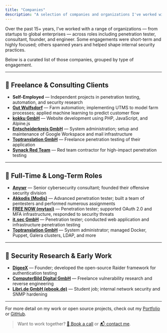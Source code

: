 ```yaml
---
title: "Companies"
description: "A selection of companies and organizations I've worked with across security consulting, engineering, and research."
---
```


Over the past 15+ years, I've worked with a range of organizations — from startups to global enterprises — across roles including penetration tester, consultant, founder, and engineer. Some engagements were short-term and highly focused; others spanned years and helped shape internal security practices.

Below is a curated list of those companies, grouped by type of engagement.

---

## 🧠 Freelance & Consulting Clients

- **Self-Employed** — Independent projects in penetration testing, automation, and security research
- **[Gut Wulfsdorf](https://gutwulfsdorf.de/)** — Farm automation; implementing UTMS to model farm processes; applied machine learning to predict customer flow
- **[kokku GmbH](https://kokku-online.de/)** — Website development using PHP, JavaScript, and Alpine.js
- **[Entscheiderkreis GmbH](https://www.entscheiderkreis.de/)** — System administration; setup and maintenance of Google Workspace and mail infrastructure
- **[Toptranslation GmbH](https://www.toptranslation.com/)** — Freelance penetration testing of their application
- **[Synack Red Team](https://www.synack.com/red-team/)** — Red team contractor for high-impact penetration testing

---

## 💼 Full-Time & Long-Term Roles

- **[Anywr](https://www.anywr-group.com/)** — Senior cybersecurity consultant; founded their offensive security division
- **[Akkodis (Modis)](https://www.akkodis.com/)** — Advanced penetration tester; built a team of pentesters and performed numerous assignments
- **[FREE NOW (mytaxi)](https://www.free-now.com/)** — Penetration tester; supported OAuth 2.0 and MFA infrastructure, responded to security threats
- **[it.sec GmbH](https://sits.com/de/it.sec)** — Penetration tester; conducted web application and infrastructure penetration testing
- **[Toptranslation GmbH](https://www.toptranslation.com/)** — System administrator; managed Docker, Puppet, Galera clusters, LDAP, and more 

---

## 🧪 Security Research & Early Work

- **[DigeeX](https://web.archive.org/web/20220120160023/https://www.digeex.de/)** — Founder; developed the open-source Raider framework for authentication testing
- **[ComputerBild Digital GmbH](https://www.computerbild.de/)** — Freelance vulnerability research and reverse engineering
- **[Libri.de GmbH (ebook.de)](https://www.libri.de/)** — Student job; internal network security and SNMP hardening

---

For more detail on my work or open source projects, check out my [Portfolio](/portfolio) or [GitHub](https://github.com/danielonsecurity).

> Want to work together? [📅 Book a call](https://cal.com/neagaru) or [📬 contact me](/contact).
